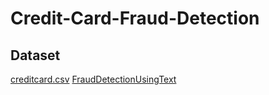 # Credit-Card-Fraud-Detection
## Dataset
[creditcard.csv](https://www.kaggle.com/mlg-ulb/creditcardfraud)
[FraudDetectionUsingText](https://assets.datacamp.com/production/repositories/2162/datasets/94f2356652dc9ea8f0654b5e9c29645115b6e77f/chapter_4.zip)
